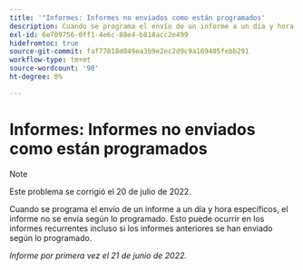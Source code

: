 ```yaml
---
title: '"Informes: Informes no enviados como están programados'
description: Cuando se programa el envío de un informe a un día y hora específicos, el informe no se envía según lo programado. Esto puede ocurrir en los informes recurrentes incluso si los informes anteriores se han enviado según lo programado.
exl-id: 6e709756-0ff1-4e6c-88e4-b818acc2e499
hidefromtoc: true
source-git-commit: faf77818d049ea3b9e2ec2d9c9a169405febb291
workflow-type: tm+mt
source-wordcount: '90'
ht-degree: 0%

---
```


# Informes: Informes no enviados como están programados

>[!NOTE]
>
>Este problema se corrigió el 20 de julio de 2022.

Cuando se programa el envío de un informe a un día y hora específicos, el informe no se envía según lo programado. Esto puede ocurrir en los informes recurrentes incluso si los informes anteriores se han enviado según lo programado.

_Informe por primera vez el 21 de junio de 2022._
